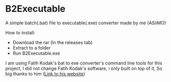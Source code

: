 # B2Executable

A simple batch(.bat) file to executable(.exe) converter made by me (ASiiMO)

How to install:
- Download the rar (In the releases tab)
- Extract to a folder
- Run B2Executable.exe


I am using Fatih Kodak's bat to exe converter's command line tools for this project,
I did not change Fatih Kodak's software, i only built on top of it,
So big thanks to him ([Link to his website](http://www.f2ko.de/en/b2e.php))
